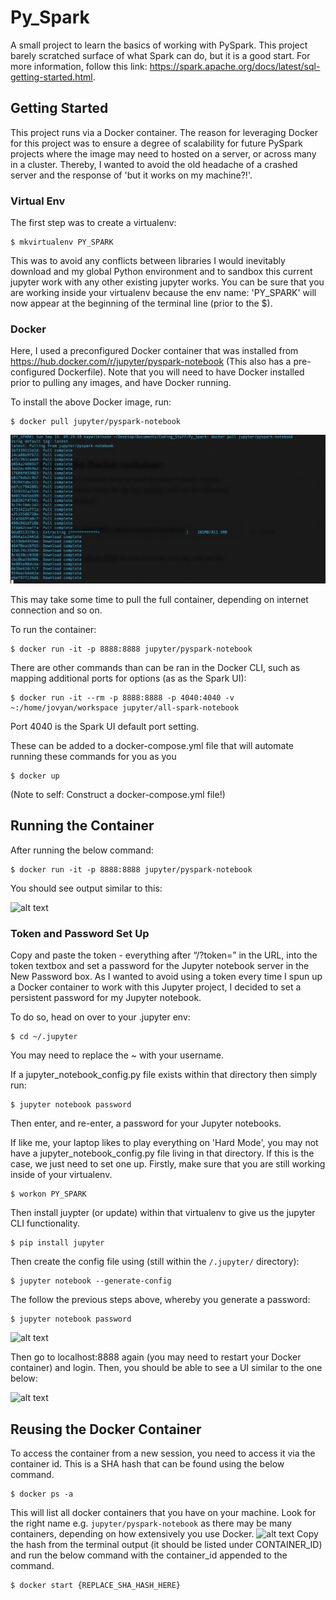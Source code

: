 # Py_Spark
A small project to learn the basics of working with PySpark. 
This project barely scratched surface of what Spark can do, but it is a good start. For more information, follow this link:
https://spark.apache.org/docs/latest/sql-getting-started.html.

## Getting Started

This project runs via a Docker container. The reason for leveraging Docker for this project was to ensure a degree of scalability for future PySpark projects where the image may need to hosted on a server, or across many in a cluster. Thereby, I wanted to avoid the old headache of a crashed server and the response of 'but it works on my machine?!'. 

### Virtual Env
The first step was to create a virtualenv:
```
$ mkvirtualenv PY_SPARK
```

This was to avoid any conflicts between libraries I would inevitably download and my global Python environment and to sandbox this current jupyter work with any other existing jupyter works.
You can be sure that you are working inside your virtualenv because the env name: 'PY_SPARK' will now appear at the beginning of the terminal line (prior to the $). 

### Docker
Here, I used a preconfigured Docker container that was installed from https://hub.docker.com/r/jupyter/pyspark-notebook
(This also has a pre-configured Dockerfile).
Note that you will need to have Docker installed prior to pulling any images, and have Docker running.

To install the above Docker image, run:
```
$ docker pull jupyter/pyspark-notebook
```
![alt text](https://github.com/Kay-Wilkinson/Py_Spark/blob/master/ReadMe_Images/docker_pull.png)

This may take some time to pull the full container, depending on internet connection and so on. 

To run the container:
```
$ docker run -it -p 8888:8888 jupyter/pyspark-notebook
```

There are other commands than can be ran in the Docker CLI, such as mapping additional ports for options (as as the Spark UI):
```
$ docker run -it --rm -p 8888:8888 -p 4040:4040 -v ~:/home/jovyan/workspace jupyter/all-spark-notebook
```
Port 4040 is the Spark UI default port setting. 

These can be added to a docker-compose.yml file that will automate running these commands for you as you 
```
$ docker up
```
(Note to self: Construct a docker-compose.yml file!) 

## Running the Container

After running the below command:
```
$ docker run -it -p 8888:8888 jupyter/pyspark-notebook
```
You should see output similar to this:

![alt text](https://raw.githubusercontent.com/Kay-Wilkinson/Py_Spark/ReadMe_Images/token_stuff.png)

### Token and Password Set Up
Copy and paste the token - everything after “/?token=” in the URL, into the token textbox and set a password for the Jupyter notebook server in the New Password box.
As I wanted to avoid using a token every time I spun up a Docker container to work with this Jupyter project, I decided to set a persistent password for my Jupyter notebook. 

To do so, head on over to your .jupyter env:
```
$ cd ~/.jupyter
```
You may need to replace the ~ with your username. 

If a jupyter_notebook_config.py file exists within that directory then simply run:

```
$ jupyter notebook password
```
Then enter, and re-enter, a password for your Jupyter notebooks. 

If like me, your laptop likes to play everything on 'Hard Mode', you may not have a jupyter_notebook_config.py file living in that directory. If this is the case, we just need to set one up. 
Firstly, make sure that you are still working inside of your virtualenv.
```
$ workon PY_SPARK
```
Then install juypter (or update) within that virtualenv to give us the jupyter CLI functionality. 
```
$ pip install jupyter
```
Then create the config file using (still within the `/.jupyter/` directory):
```
$ jupyter notebook --generate-config
```

The follow the previous steps above, whereby you generate a password:
```
$ jupyter notebook password
```
![alt text](https://raw.githubusercontent.com/Kay-Wilkinson/Py_Spark/ReadMe_Images/jupyter_config_setup.png)

Then go to localhost:8888 again (you may need to restart your Docker container) and login. Then, you should be able to see a UI similar to the one below:

![alt text](https://raw.githubusercontent.com/Kay-Wilkinson/Py_Spark/ReadMe_Images/ayy_its_a_ui.png)

## Reusing the Docker Container
To access the container from a new session, you need to access it via the container id. This is a SHA hash that can be found using the below command. 
```
$ docker ps -a
```
This will list all docker containers that you have on your machine. Look for the right name e.g. `jupyter/pyspark-notebook` as there may be many containers, depending on how extensively you use Docker. 
![alt text](https://raw.githubusercontent.com/Kay-Wilkinson/Py_Spark/ReadMe_Images/docker_ps_containers.png)
Copy the hash from the terminal output (it should be listed under CONTAINER_ID) and run the below command with the container_id appended to the command.
```
$ docker start {REPLACE_SHA_HASH_HERE}
```






